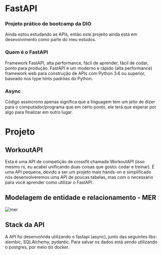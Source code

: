 # FastAPI

### Projeto prático de bootcamp da DIO
Ainda estou estudando as APIs, então este projeito ainda está em desevolvimento como parte do meu estudos.

### Quem é o FastAPI
Framework FastAPI, alta performance, fácil de aprender, fácil de codar, ponto para produção. FastAPI é um moderno e rápido (alta performance) framework web para construção de APIs com Python 3.6 ou superior, baseado nos type hints padrões do Python.

### Async
Código assíncrono apenas significa que a linguagem tem um jeito de dizer para o computador/programa que em certo ponto, ele terá que esperar por algo para finalizar em outro lugar.

# Projeto 
## WorkoutAPI
Esta é uma API de competição de crossfit chamada WorkoutAPI (isso mesmo rs, eu acabei unificando duas coisas que gosto: codar e treinar). É uma API pequena, devido a ser um projeto mais hands-on e simplificado nós desenvolveremos uma API de poucas tabelas, mas com o necessário para você aprender como utilizar o FastAPI.

## Modelagem de entidade e relacionamento - MER

![mer](https://github.com/DaniellYManoel/API/assets/117204464/f635f720-ff9c-45f1-90a0-3c27f5583f27)


## Stack da API
A API foi desenvolvida utilizando o fastapi (async), junto das seguintes libs: alembic, SQLAlchemy, pydantic. Para salvar os dados está sendo utilizando o postgres, por meio do docker.
